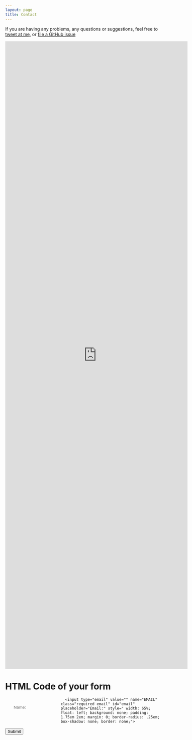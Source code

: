 ```yaml
---
layout: page
title: Contact
---
```


If you are having any problems, any questions or suggestions, feel free to [tweet at me](https://twitter.com/intent/tweet?text=%40paululele), or [file a GitHub issue](https://github.com/lenpaul/lagrange/issues/new)

<iframe src="https://docs.google.com/forms/d/e/1FAIpQLScTnc_CxWKrgfPvy_U98UTF8b4X_83dVFxPDfgutdfdzuNGtg/viewform?embedded=true" width="580" height="2000" frameborder="0" marginheight="0" marginwidth="0">Se încarcă...</iframe>

# HTML Code of your form
<form class="sucess-none" id="newContact">
  <div class="inputs">
      <input type="text" value="" name="FNAME" class="required name" id="name" placeholder="Name:" style=" width: 35%; float: left; background: none; padding: 1.75em 2em; margin: 0; border-radius: .25em; box-shadow: none; border: none;">

      <input type="email" value="" name="EMAIL" class="required email" id="email" placeholder="Email:" style=" width: 65%; float: left; background: none; padding: 1.75em 2em; margin: 0; border-radius: .25em; box-shadow: none; border: none;">
  </div>
  <div style="position: absolute; left: -5000px;" aria-hidden="true">
      <input type="text" name="b_96d9e6e519173af7bdbdab9d_23138bd741" tabindex="-1" value="">
  </div>
  <input type="submit" class="btn" value="Submit" name="subscribe" id="submitContact">
</form>
